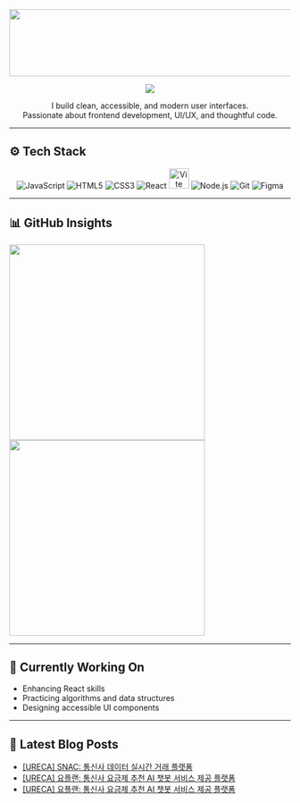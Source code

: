 
<a href="https://github.com/devxb/gitanimals">
  <img src="https://render.gitanimals.org/lines/{yshls}?pet-id=1" width="1000" height="120"/>
</a>


<!-- 타이핑 효과 -->
<p align="center">
  <img src="https://readme-typing-svg.demolab.com?font=Fira+Code&size=22&pause=1200&color=FBA12F&center=true&vCenter=true&width=500&lines=Hi+there%2C+I'm+Yang+Sehyun!;Frontend+Developer+in+Progress;Clean+UI%2C+Clear+Logic;Slow+and+Steady+Growth" />
</p>

<!-- 소개 -->
<p align="center">
  I build clean, accessible, and modern user interfaces.<br/>
  Passionate about frontend development, UI/UX, and thoughtful code.
</p>

---

## ⚙️ Tech Stack

<p align="center">
  <img src="https://img.icons8.com/color/36/javascript.png" alt="JavaScript" title="JavaScript"/>
  <img src="https://img.icons8.com/color/36/html-5--v1.png" alt="HTML5" title="HTML5"/>
  <img src="https://img.icons8.com/color/36/css3.png" alt="CSS3" title="CSS3"/>
  <img src="https://img.icons8.com/officel/36/react.png" alt="React" title="React"/>
  <img src="https://vitejs.dev/logo.svg" alt ="Vite" title="Vite" width="36" height="36"/>
  <img src="https://img.icons8.com/fluency/36/node-js.png" alt="Node.js" title="Node.js"/>
  <img src="https://img.icons8.com/color/36/git.png" alt="Git" title="Git"/>
  <img src="https://img.icons8.com/color/36/figma--v1.png" alt="Figma" title="Figma"/>
</p>

---

## 📊 GitHub Insights

<p align="left">
  <img src="https://github-readme-stats.vercel.app/api?username=yshls&show_icons=true&theme=slateorange&hide_border=true&count_private=true&include_all_commits=true&custom_title=My%20GitHub%20Stats" width="350" />
   <img src="https://github-readme-stats.vercel.app/api/top-langs/?username=yshls&layout=compact&theme=slateorange&hide_border=true" width="350" />
</p> 

---

## 🚀 Currently Working On

- Enhancing React skills  
- Practicing algorithms and data structures  
- Designing accessible UI components  

---

## 📕 Latest Blog Posts
<ul><li><a href='https://recordoftheday.tistory.com/entry/PROJECT-SNAC-%ED%86%B5%EC%8B%A0%EC%82%AC-%EB%8D%B0%EC%9D%B4%ED%84%B0-%EC%8B%A4%EC%8B%9C%EA%B0%84-%EA%B1%B0%EB%9E%98-%ED%94%8C%EB%9E%AB%ED%8F%BC' target='_blank'>[URECA] SNAC: 통신사 데이터 실시간 거래 플랫폼</a></li><li><a href='https://recordoftheday.tistory.com/entry/URECA-%EC%9A%94%ED%94%8C%EB%9E%9C-%ED%86%B5%EC%8B%A0%EC%82%AC-%EC%9A%94%EA%B8%88%EC%A0%9C-%EC%B6%94%EC%B2%9C-AI-%EC%B1%97%EB%B4%87-%EC%84%9C%EB%B9%84%EC%8A%A4-%EC%A0%9C%EA%B3%B5-%ED%94%8C%EB%9E%AB%ED%8F%BC-5' target='_blank'>[URECA] 요플랜: 통신사 요금제 추천 AI 챗봇 서비스 제공 플랫폼</a></li><li><a href='https://recordoftheday.tistory.com/entry/URECA-%EC%9A%94%ED%94%8C%EB%9E%9C-%ED%86%B5%EC%8B%A0%EC%82%AC-%EC%9A%94%EA%B8%88%EC%A0%9C-%EC%B6%94%EC%B2%9C-AI-%EC%B1%97%EB%B4%87-%EC%84%9C%EB%B9%84%EC%8A%A4-%EC%A0%9C%EA%B3%B5-%ED%94%8C%EB%9E%AB%ED%8F%BC-4' target='_blank'>[URECA] 요플랜: 통신사 요금제 추천 AI 챗봇 서비스 제공 플랫폼</a></li></ul>